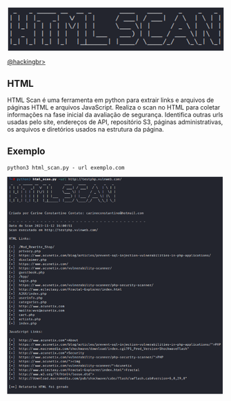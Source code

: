 <p align="center">
    <img width="500" src="html_scan.png" alt="HTML SCAN"><p></p>
    <a href="https://github.com/carineconstantino/hackingbr">@hackingbr></a>
</p>

## HTML
HTML Scan é uma ferramenta em python para extrair links e arquivos de páginas HTML e arquivos JavaScript. Realiza o scan no HTML para coletar informações na fase inicial da avaliação de segurança. Identifica outras urls usadas pelo site, endereços de API, repositório S3, páginas administrativas, os arquivos e diretórios usados na estrutura da página. 

## Exemplo
```
python3 html_scan.py - url exemplo.com
```

<p align="left">
    <img width="500" src="html_scan_exemplo.png" alt="HTML SCAN Exemplo"><p></p>
</p>




